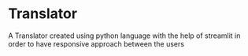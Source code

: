 # Translator 
A Translator created using python language with the help of streamlit in order to have responsive approach between the users
